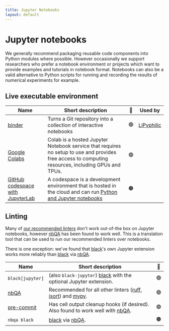 ```yaml
---
title: Jupyter Notebooks
layout: default
---
```


# Jupyter notebooks

We generally recommend packaging reusable code components into Python modules where possible.
However occasionally we support researchers who prefer a notebook environment or projects which want to provide examples and tutorials in notebook format.
Notebooks can also be a valid alternative to Python scripts for running and recording the results of numerical experiments for example.

## Live executable environment

| Name | Short description | 🚦  | Used by |
| --- | ------------------ | :-: | ------- |
| [binder](https://mybinder.org/) | Turns a Git repository into a collection of interactive notebooks | 🟢  | [LiPyphilic](https://github.com/p-j-smith/lipyphilic) |
| [Google Colabs](https://colab.google/) | Colab is a hosted Jupyter Notebook service that requires no setup to use and provides free access to computing resources, including GPUs and TPUs. | 🟢  |  |
| [GitHub codespace with JupyterLab](https://docs.github.com/en/codespaces/developing-in-a-codespace/getting-started-with-github-codespaces-for-machine-learning#opening-your-codespace-in-jupyterlab) | A codespace is a development environment that is hosted in the cloud and can run [Python and Jupyter notebooks](https://github.com/github/codespaces-jupyter) | 🟠 |

## Linting

Many of [our recommended linters](linting) don't work out-of-the box on Jupyter notebooks, however [nbQA] has been found to work well.
This is a translation tool that can be used to run our recommended linters over notebooks.

There is one exception: we've found that [black]'s own Jupyter extension works more reliably than [black] via [nbQA].

| Name             | Short description                                                                | 🚦  |
| ---------------- | -------------------------------------------------------------------------------- | :-: |
| `black[jupyter]` | (also `black-jupyter`) [black] with the optional Jupyter extension.              | 🟢  |
| [nbQA]           | Recommended for all other linters ([ruff], [isort]) and [mypy].                  | 🟢  |
| [pre-commit]     | Has cell output cleanup hooks (if desired). Also found to work well with [nbQA]. | 🟢  |
| `nbqa black`     | [black] via [nbQA].                                                              | 🟠  |

<!-- URLs for a more readable table & prose 👆 -->

[black]: https://nbqa.readthedocs.io/en/latest/index.html
[nbQA]: https://nbqa.readthedocs.io/en/latest/index.html
[isort]: https://pycqa.github.io/isort
[ruff]: https://github.com/charliermarsh/ruff
[mypy]: https://mypy.readthedocs.io/en/stable
[pre-commit]: https://github.com/kynan/nbstripout

<!-- TODO: more sections to consider>

## IDE plugins

## CI

<-->
